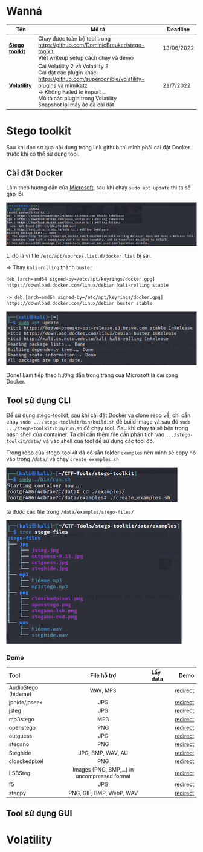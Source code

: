 # **Wanná**

| Tên | Mô tả | Deadline |
|------|-------------|----------|
|[**Stego toolkit**](#stego-toolkit)| Chạy được toàn bộ tool trong https://github.com/DominicBreuker/stego-toolkit<br>Viết writeup setup cách chạy và demo | 13/06/2022|
| [**Volatility**](#volatility) | Cài Volatility 2 và Volatility 3 <br> Cài đặt các plugin khác: https://github.com/superponible/volatility-plugins và mimikatz<br>-> Không Failed to import ...<br>Mô tả các plugin trong Volatility<br>Snapshot lại máy ảo đã cài đặt | 21/7/2022 |

# **Stego toolkit**

Sau khi đọc sơ qua nội dung trong link github thì mình phải cài đặt Docker trước khi có thể sử dụng tool.

## **Cài đặt Docker**

Làm theo hướng dẫn của [Microsoft][1], sau khi chạy `sudo apt update` thì ta sẽ gặp lỗi.

![sudo_apt_update](./image/sudo_apt_update.png)

Lí do là vì file `/etc/apt/sources.list.d/docker.list` bị sai.

=> Thay `kali-rolling` thành `buster`
```
deb [arch=amd64 signed-by=/etc/apt/keyrings/docker.gpg] https://download.docker.com/linux/debian kali-rolling stable

-> deb [arch=amd64 signed-by=/etc/apt/keyrings/docker.gpg] https://download.docker.com/linux/debian buster stable
```

![sudo_apt_update_fixed](./image/sudo_apt_update_fixed.png)

Done! Làm tiếp theo hướng dẫn trong trang của Microsoft là cài xong Docker.

## **Tool sử dụng CLI**

Để sử dụng stego-toolkit, sau khi cài đặt Docker và clone repo về, chỉ cần chạy `sudo .../stego-toolkit/bin/build.sh` để build image và sau đó `sudo .../stego-toolkit/bin/run.sh` để chạy tool. Sau khi chạy ta sẽ bên trong bash shell của container. Ta chỉ cần thêm file cần phân tích vào `.../stego-toolkit/data/` và vào shell của tool để sử dụng các tool đó.

Trong repo của stego-toolkit đã có sẵn folder `examples` nên mình sẽ copy nó vào trong `/data/` và chạy `create_examples.sh`

![create_examples](./image/create_examples.png)

ta được các file trong `/data/examples/stego-files/`

![tree_examples](./image/tree_examples.png)

### **Demo**

| Tool | File hỗ trợ | Lấy data | Demo |
|:------|:-------------:|:----------|------:|
| AudioStego (hideme)   | WAV, MP3 |  | [redirect](./Demo.md/#audiostego-hideme)   |
| jphide/jpseek         | JPG |  | [redirect](./Demo.md/#jphidejpseek) |
| jsteg                 | JPG |  | [redirect](./Demo.md/#jsteg) |
| mp3stego              | MP3 |  | [redirect](./Demo.md/#mp3stego) |
| openstego             | PNG |  | [redirect](./Demo.md/#openstego) |
| outguess              | JPG |  | [redirect](./Demo.md/#outguess) |
| stegano               | PNG |  | [redirect](./Demo.md/#stegano) |
| Steghide              | JPG, BMP, WAV, AU |  | [redirect](./Demo.md/#steghide) |
| cloackedpixel         | PNG |  | [redirect](./Demo.md/#cloackedpixel) |
| LSBSteg               | Images (PNG, BMP,...) in uncompressed format |  | [redirect](./Demo.md/#lsbsteg) |
| f5                    | JPG |  | [redirect](./Demo.md/#f5) |
| stegpy                | PNG, GIF, BMP, WebP, WAV |  | [redirect](./Demo.md/#stegpy) |



## **Tool sử dụng GUI**

[1]: https://docs.docker.com/engine/install/debian/

# Volatility
